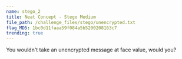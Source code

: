 ```yaml
---
name: stego_2
title: Neat Concept - Stego Medium
file_path: /challenge_files/stego/unencrypted.txt
flag_MD5: 1bc0d11faaa59f084a5b5200208163c7
trending: true
---
```

You wouldn't take an unencrypted message at face value, would you?
